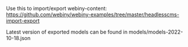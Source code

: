 Use this to import/export webiny-content: https://github.com/webiny/webiny-examples/tree/master/headlesscms-import-export

Latest version of exported models can be found in models/models-2022-10-18.json
